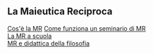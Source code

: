 ## La Maieutica Reciproca

[Cos'è la MR](introduzione.md)
[Come funziona un seminario di MR](come-funziona.md)  
[La MR a scuola](mr-scuola.md)  
[MR e didattica della filosofia](mr-filosofia.md)  
